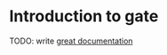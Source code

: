 # Introduction to gate

TODO: write [great documentation](http://jacobian.org/writing/great-documentation/what-to-write/)
